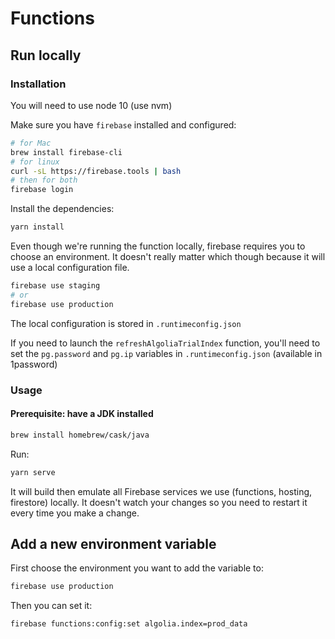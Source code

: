 # Functions

## Run locally

### Installation

You will need to use node 10 (use nvm)

Make sure you have `firebase` installed and configured:

```sh
# for Mac
brew install firebase-cli
# for linux
curl -sL https://firebase.tools | bash
# then for both
firebase login
```

Install the dependencies:

```sh
yarn install
```

Even though we're running the function locally, firebase requires you to choose an environment. It doesn't really matter which though because it will use a local configuration file.

```sh
firebase use staging
# or
firebase use production
```

The local configuration is stored in `.runtimeconfig.json`

If you need to launch the `refreshAlgoliaTrialIndex` function, you'll need to set the `pg.password` and `pg.ip` variables in `.runtimeconfig.json` (available in 1password)

### Usage

#### Prerequisite: have a JDK installed

```sh
brew install homebrew/cask/java
```

Run:

```sh
yarn serve
```

It will build then emulate all Firebase services we use (functions, hosting, firestore) locally.
It doesn't watch your changes so you need to restart it every time you make a change.

## Add a new environment variable

First choose the environment you want to add the variable to:

```sh
firebase use production
```

Then you can set it:

```sh
firebase functions:config:set algolia.index=prod_data
```
